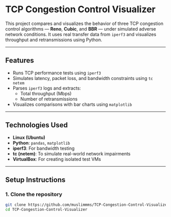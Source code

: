 # TCP Congestion Control Visualizer

This project compares and visualizes the behavior of three TCP congestion control algorithms — **Reno**, **Cubic**, and **BBR** — under simulated adverse network conditions. It uses real transfer data from `iperf3` and visualizes throughput and retransmissions using Python.

---

## Features

- Runs TCP performance tests using `iperf3`
- Simulates latency, packet loss, and bandwidth constraints using `tc netem`
- Parses `iperf3` logs and extracts:
  - Total throughput (Mbps)
  - Number of retransmissions
- Visualizes comparisons with bar charts using `matplotlib`

---

## Technologies Used

- **Linux (Ubuntu)**
- **Python**: `pandas`, `matplotlib`
- **iperf3**: For bandwidth testing
- **tc (netem)**: To simulate real-world network impairments
- **VirtualBox**: For creating isolated test VMs

---

## Setup Instructions

### 1. Clone the repository
```bash
git clone https://github.com/muslimmms/TCP-Congestion-Control-Visualizer.git
cd TCP-Congestion-Control-Visualizer
